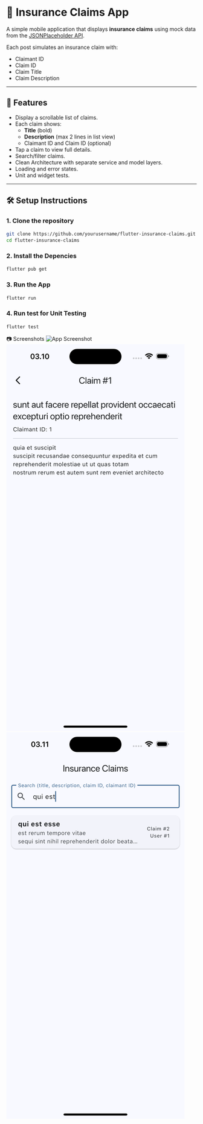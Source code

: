 # 📱 Insurance Claims App

A simple mobile application that displays **insurance claims** using mock data from the 
[JSONPlaceholder API](https://jsonplaceholder.typicode.com/posts).

Each post simulates an insurance claim with:
- Claimant ID
- Claim ID
- Claim Title
- Claim Description

---

## 🚀 Features
- Display a scrollable list of claims.
- Each claim shows:
  - **Title** (bold)
  - **Description** (max 2 lines in list view)
  - Claimant ID and Claim ID (optional)
- Tap a claim to view full details.
- Search/filter claims.
- Clean Architecture with separate service and model layers.
- Loading and error states.
- Unit and widget tests.

---

## 🛠 Setup Instructions

### 1. Clone the repository
```bash
git clone https://github.com/yourusername/flutter-insurance-claims.git
cd flutter-insurance-claims
``` 

### 2. Install the Depencies
```bash
flutter pub get
```

### 3. Run the App
```bash
flutter run
```

### 4. Run test for Unit Testing
```bash
flutter test
```

📷 Screenshots
![App Screenshot](assets/claim_list.png)
![App Screenshot](assets/claim_detail.png)
![App Screenshot](assets/searched_claim.png)